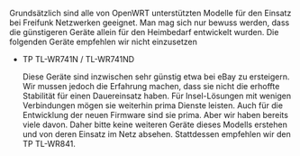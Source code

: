 Grundsätzlich sind alle von OpenWRT unterstützten Modelle für den Einsatz bei Freifunk Netzwerken geeignet. Man mag sich nur bewuss werden, dass die günstigeren Geräte allein für den Heimbedarf entwickelt wurden. Die folgenden Geräte empfehlen wir nicht einzusetzen
 * TP TL-WR741N / TL-WR741ND

   Diese Geräte sind inzwischen sehr günstig etwa bei eBay zu ersteigern. Wir mussen jedoch die Erfahrung machen, dass sie nicht die erhoffte Stabilität für einen Dauereinsatz haben. Für Insel-Lösungen mit wenigen Verbindungen mögen sie weiterhin prima Dienste leisten. Auch für die Entwicklung der neuen Firmware sind sie prima. Aber wir haben bereits viele davon. Daher bitte keine weiteren Geräte dieses Modells erstehen und von deren Einsatz im Netz absehen. Stattdessen empfehlen wir den TP TL-WR841.